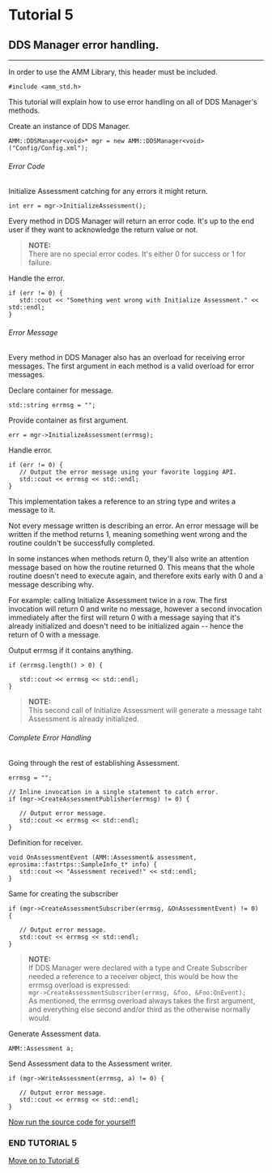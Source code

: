 




# Tutorial 5
## DDS Manager error handling.

---

In order to use the AMM Library, this header must be included.
```
#include <amm_std.h>
```




This tutorial will explain how to use error handling on all of DDS Manager's methods.

Create an instance of DDS Manager.
```
AMM::DDSManager<void>* mgr = new AMM::DDSManager<void>("Config/Config.xml");
```

###### Error Code
Initialize Assessment catching for any errors it might return.
```
int err = mgr->InitializeAssessment();
```

Every method in DDS Manager will return an error code.
It's up to the end user if they want to acknowledge the return value or not.

> **NOTE:** <br />
There are no special error codes. It's either 0 for success or 1 for failure.

Handle the error.
```
if (err != 0) {
   std::cout << "Something went wrong with Initialize Assessment." << std::endl;
}
```


###### Error Message
Every method in DDS Manager also has an overload for receiving error messages.
The first argument in each method is a valid overload for error messages.

Declare container for message.
```
std::string errmsg = "";
```

Provide container as first argument.
```
err = mgr->InitializeAssessment(errmsg);
```

Handle error.
```
if (err != 0) {
   // Output the error message using your favorite logging API.
   std::cout << errmsg << std::endl;
}
```

This implementation takes a reference to an string type and writes a message to it.

Not every message written is describing an error.
An error message will be written if the method returns 1, meaning something went wrong and the routine couldn't be successfully completed.

In some instances when methods return 0, they'll also write an attention message based on how the routine returned 0. This means that the whole routine doesn't need to execute again, and therefore exits early with 0 and a message describing why.

For example: calling Initialize Assessment twice in a row.
The first invocation will return 0 and write no message, however a second invocation immediately after the first will return 0 with a message saying that it's already initialized and doesn't need to be initialized again -- hence the return of 0 with a message.


Output errmsg if it contains anything.
```
if (errmsg.length() > 0) {

   std::cout << errmsg << std::endl;
}
```
> **NOTE:** <br />
This second call of Initialize Assessment will generate a message taht Assessment is already initialized.


###### Complete Error Handling
Going through the rest of establishing Assessment.
```
errmsg = "";

// Inline invocation in a single statement to catch error.
if (mgr->CreateAssessmentPublisher(errmsg) != 0) {

   // Output error message.
   std::cout << errmsg << std::endl;
}
```

Definition for receiver.
```
void OnAssessmentEvent (AMM::Assessment& assessment, eprosima::fastrtps::SampleInfo_t* info) {
   std::cout << "Assessment received!" << std::endl;
}
```

Same for creating the subscriber
```
if (mgr->CreateAssessmentSubscriber(errmsg, &OnAssessmentEvent) != 0) {

   // Output error message.
   std::cout << errmsg << std::endl;
}
```

> **NOTE:** <br />
If DDS Manager were declared with a type and Create Subscriber needed a reference to
a receiver object, this would be how the errmsg overload is expressed: <br />
`mgr->CreateAssessmentSubscriber(errmsg, &foo, &Foo:OnEvent);` <br />
As mentioned, the errmsg overload always takes the first argument, and everything else
second and/or third as the otherwise normally would.

Generate Assessment data.
```
AMM::Assessment a;
```

Send Assessment data to the Assessment writer.
```
if (mgr->WriteAssessment(errmsg, a) != 0) {

   // Output error message.
   std::cout << errmsg << std::endl;
}
```

[Now run the source code for yourself!](https://github.com/AdvancedModularManikin/example-module/blob/master/Source/Tutorial_5.cpp)

### END TUTORIAL 5

[Move on to Tutorial 6](Tutorial_6.md)
